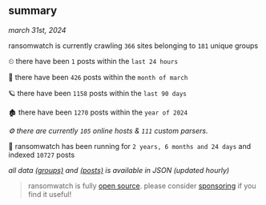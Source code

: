 
## summary
_march 31st, 2024_

ransomwatch is currently crawling `366` sites belonging to `181` unique groups

⏲ there have been `1` posts within the `last 24 hours`

🦈 there have been `426` posts within the `month of march`

🪐 there have been `1158` posts within the `last 90 days`

🏚 there have been `1270` posts within the `year of 2024`

_⚙️ there are currently `105` online hosts & `111` custom parsers._

🦕 ransomwatch has been running for `2 years, 6 months and 24 days` and indexed `10727` posts

_all data  [(groups)](http://ransomwhat.telemetry.ltd/groups) and [(posts)](http://ransomwhat.telemetry.ltd/posts) is available in JSON (updated hourly)_

> ransomwatch is fully [open source](https://github.com/joshhighet/ransomwatch#ransomwatch--). please consider [sponsoring](https://github.com/sponsors/joshhighet) if you find it useful!
